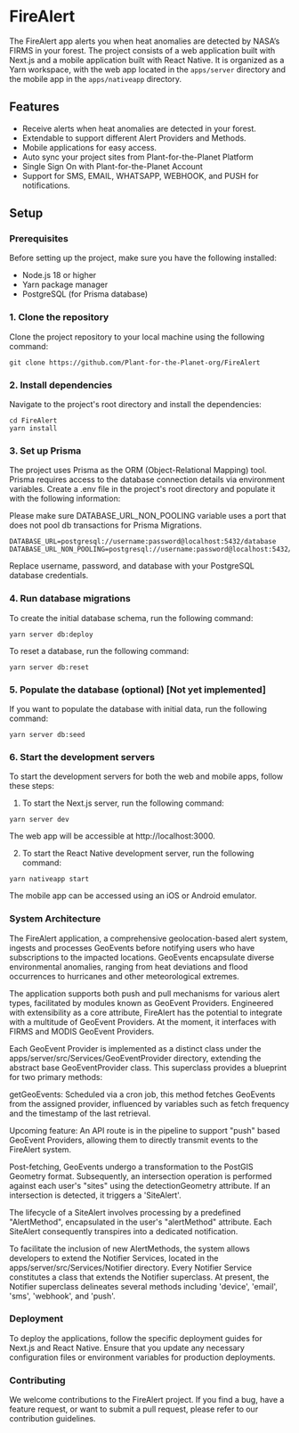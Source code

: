 # FireAlert

The FireAlert app alerts you when heat anomalies are detected by NASA’s FIRMS in your forest. The project consists of a web application built with Next.js and a mobile application built with React Native. It is organized as a Yarn workspace, with the web app located in the `apps/server` directory and the mobile app in the `apps/nativeapp` directory.

## Features

- Receive alerts when heat anomalies are detected in your forest.
- Extendable to support different Alert Providers and Methods.
- Mobile applications for easy access.
- Auto sync your project sites from Plant-for-the-Planet Platform
- Single Sign On with Plant-for-the-Planet Account
- Support for SMS, EMAIL, WHATSAPP, WEBHOOK, and PUSH for notifications.

## Setup

### Prerequisites

Before setting up the project, make sure you have the following installed:

- Node.js 18 or higher
- Yarn package manager
- PostgreSQL (for Prisma database)

### 1. Clone the repository

Clone the project repository to your local machine using the following command:

```shell
git clone https://github.com/Plant-for-the-Planet-org/FireAlert
```

### 2. Install dependencies
Navigate to the project's root directory and install the dependencies:

```shell
cd FireAlert
yarn install
```
### 3. Set up Prisma
The project uses Prisma as the ORM (Object-Relational Mapping) tool. Prisma requires access to the database connection details via environment variables. Create a .env file in the project's root directory and populate it with the following information:

Please make sure DATABASE_URL_NON_POOLING variable uses a port that does not pool db transactions for Prisma Migrations.

```shell
DATABASE_URL=postgresql://username:password@localhost:5432/database
DATABASE_URL_NON_POOLING=postgresql://username:password@localhost:5432/database
```
Replace username, password, and database with your PostgreSQL database credentials.

### 4. Run database migrations
To create the initial database schema, run the following command:

```shell
yarn server db:deploy
```

To reset a database, run the following command:
```shell
yarn server db:reset
```

### 5. Populate the database (optional) [Not yet implemented]
If you want to populate the database with initial data, run the following command:
```shell
yarn server db:seed
```

### 6. Start the development servers
To start the development servers for both the web and mobile apps, follow these steps:

1. To start the Next.js server, run the following command:

```shell
yarn server dev
```
The web app will be accessible at http://localhost:3000.

2. To start the React Native development server, run the following command:

```shell
yarn nativeapp start
```
The mobile app can be accessed using an iOS or Android emulator.


### System Architecture
The FireAlert application, a comprehensive geolocation-based alert system, ingests and processes GeoEvents before notifying users who have subscriptions to the impacted locations. GeoEvents encapsulate diverse environmental anomalies, ranging from heat deviations and flood occurrences to hurricanes and other meteorological extremes.

The application supports both push and pull mechanisms for various alert types, facilitated by modules known as GeoEvent Providers. Engineered with extensibility as a core attribute, FireAlert has the potential to integrate with a multitude of GeoEvent Providers. At the moment, it interfaces with FIRMS and MODIS GeoEvent Providers.

Each GeoEvent Provider is implemented as a distinct class under the apps/server/src/Services/GeoEventProvider directory, extending the abstract base GeoEventProvider class. This superclass provides a blueprint for two primary methods:

getGeoEvents: Scheduled via a cron job, this method fetches GeoEvents from the assigned provider, influenced by variables such as fetch frequency and the timestamp of the last retrieval.

Upcoming feature: An API route is in the pipeline to support "push" based GeoEvent Providers, allowing them to directly transmit events to the FireAlert system.

Post-fetching, GeoEvents undergo a transformation to the PostGIS Geometry format. Subsequently, an intersection operation is performed against each user's "sites" using the detectionGeometry attribute. If an intersection is detected, it triggers a 'SiteAlert'.

The lifecycle of a SiteAlert involves processing by a predefined "AlertMethod", encapsulated in the user's "alertMethod" attribute. Each SiteAlert consequently transpires into a dedicated notification.

To facilitate the inclusion of new AlertMethods, the system allows developers to extend the Notifier Services, located in the apps/server/src/Services/Notifier directory. Every Notifier Service constitutes a class that extends the Notifier superclass. At present, the Notifier superclass delineates several methods including 'device', 'email', 'sms', 'webhook', and 'push'.

### Deployment
To deploy the applications, follow the specific deployment guides for Next.js and React Native. Ensure that you update any necessary configuration files or environment variables for production deployments.

### Contributing
We welcome contributions to the FireAlert project. If you find a bug, have a feature request, or want to submit a pull request, please refer to our contribution guidelines.

